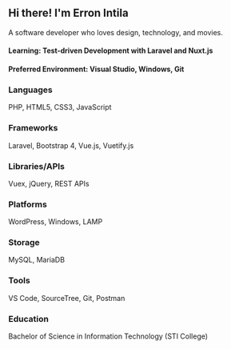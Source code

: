 ## Hi there! I'm Erron Intila
A software developer who loves design, technology, and movies.

#### Learning: Test-driven Development with Laravel and Nuxt.js
#### Preferred Environment: Visual Studio, Windows, Git

### Languages
PHP, HTML5, CSS3, JavaScript

### Frameworks
Laravel, Bootstrap 4, Vue.js, Vuetify.js

### Libraries/APIs
Vuex, jQuery, REST APIs

### Platforms
WordPress, Windows, LAMP

### Storage
MySQL, MariaDB

### Tools
VS Code, SourceTree, Git, Postman

### Education
Bachelor of Science in Information Technology (STI College)
